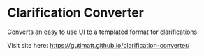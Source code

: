 # Clarification Converter
Converts an easy to use UI to a templated format for clarifications

Visit site here: https://gutimatt.github.io/clarification-converter/

